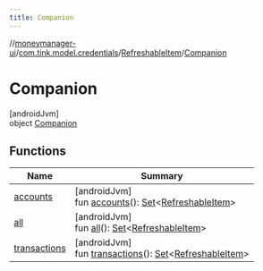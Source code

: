 ```yaml
---
title: Companion
---
```

//[moneymanager-ui](../../../../index.html)/[com.tink.model.credentials](../../index.html)/[RefreshableItem](../index.html)/[Companion](index.html)



# Companion



[androidJvm]\
object [Companion](index.html)



## Functions


| Name | Summary |
|---|---|
| [accounts](accounts.html) | [androidJvm]<br>fun [accounts](accounts.html)(): [Set](https://kotlinlang.org/api/latest/jvm/stdlib/kotlin.collections/-set/index.html)&lt;[RefreshableItem](../index.html)&gt; |
| [all](all.html) | [androidJvm]<br>fun [all](all.html)(): [Set](https://kotlinlang.org/api/latest/jvm/stdlib/kotlin.collections/-set/index.html)&lt;[RefreshableItem](../index.html)&gt; |
| [transactions](transactions.html) | [androidJvm]<br>fun [transactions](transactions.html)(): [Set](https://kotlinlang.org/api/latest/jvm/stdlib/kotlin.collections/-set/index.html)&lt;[RefreshableItem](../index.html)&gt; |

